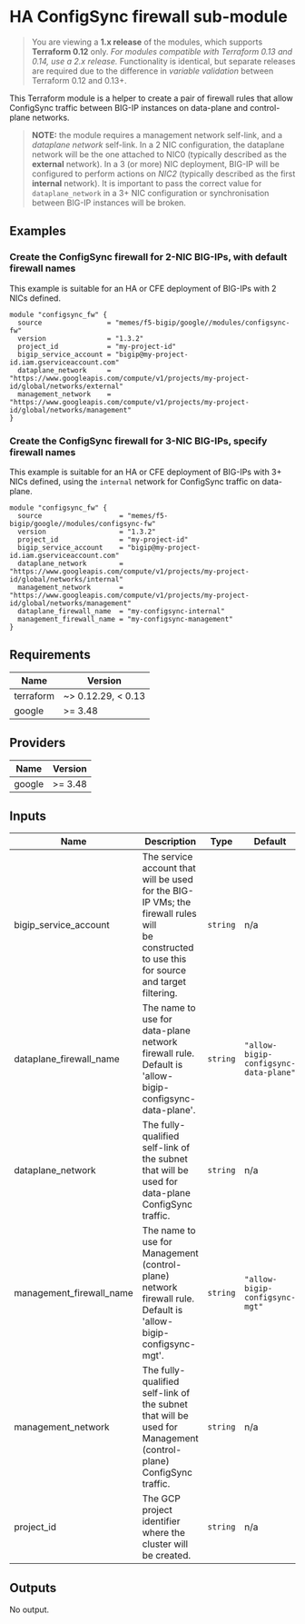 # HA ConfigSync firewall sub-module

> You are viewing a **1.x release** of the modules, which supports
> **Terraform 0.12** only. *For modules compatible with Terraform 0.13 and 0.14,
> use a 2.x release.* Functionality is identical, but separate releases are required
> due to the difference in *variable validation* between Terraform 0.12 and 0.13+.

This Terraform module is a helper to create a pair of firewall rules that allow
ConfigSync traffic between BIG-IP instances on data-plane and control-plane
networks.

<!-- spell-checker: ignore dataplane -->
> **NOTE:** the module requires a management network self-link, and a
> *dataplane network* self-link. In a 2 NIC configuration, the dataplane network
> will be the one attached to NIC0 (typically described as the **external**
> network). In a 3 (or more) NIC deployment, BIG-IP will be configured to perform
> actions on *NIC2* (typically described as the first **internal** network). It
> is important to pass the correct value for `dataplane_network` in a 3+ NIC
> configuration or synchronisation between BIG-IP instances will be broken.

## Examples

### Create the ConfigSync firewall for 2-NIC BIG-IPs, with default firewall names

<!-- spell-checker: ignore NICs -->
This example is suitable for an HA or CFE deployment of BIG-IPs with 2 NICs
defined.

<!-- spell-checker: disable -->
```hcl
module "configsync_fw" {
  source                = "memes/f5-bigip/google//modules/configsync-fw"
  version               = "1.3.2"
  project_id            = "my-project-id"
  bigip_service_account = "bigip@my-project-id.iam.gserviceaccount.com"
  dataplane_network     = "https://www.googleapis.com/compute/v1/projects/my-project-id/global/networks/external"
  management_network    = "https://www.googleapis.com/compute/v1/projects/my-project-id/global/networks/management"
}
```
<!-- spell-checker: enable -->

### Create the ConfigSync firewall for 3-NIC BIG-IPs, specify firewall names

This example is suitable for an HA or CFE deployment of BIG-IPs with 3+ NICs
defined, using the `internal` network for ConfigSync traffic on data-plane.

<!-- spell-checker: disable -->
```hcl
module "configsync_fw" {
  source                   = "memes/f5-bigip/google//modules/configsync-fw"
  version                  = "1.3.2"
  project_id               = "my-project-id"
  bigip_service_account    = "bigip@my-project-id.iam.gserviceaccount.com"
  dataplane_network        = "https://www.googleapis.com/compute/v1/projects/my-project-id/global/networks/internal"
  management_network       = "https://www.googleapis.com/compute/v1/projects/my-project-id/global/networks/management"
  dataplane_firewall_name  = "my-configsync-internal"
  management_firewall_name = "my-configsync-management"
}
```
<!-- spell-checker: enable -->

<!-- spell-checker:ignore markdownlint bigip configsync -->
<!-- markdownlint-disable MD033 MD034 -->
<!-- BEGINNING OF PRE-COMMIT-TERRAFORM DOCS HOOK -->
## Requirements

| Name | Version |
|------|---------|
| terraform | ~> 0.12.29, < 0.13 |
| google | >= 3.48 |

## Providers

| Name | Version |
|------|---------|
| google | >= 3.48 |

## Inputs

| Name | Description | Type | Default | Required |
|------|-------------|------|---------|:--------:|
| bigip\_service\_account | The service account that will be used for the BIG-IP VMs; the firewall rules will<br>be constructed to use this for source and target filtering. | `string` | n/a | yes |
| dataplane\_firewall\_name | The name to use for data-plane network firewall rule. Default is<br>'allow-bigip-configsync-data-plane'. | `string` | `"allow-bigip-configsync-data-plane"` | no |
| dataplane\_network | The fully-qualified self-link of the subnet that will be used for data-plane<br>ConfigSync traffic. | `string` | n/a | yes |
| management\_firewall\_name | The name to use for Management (control-plane) network firewall rule. Default is<br>'allow-bigip-configsync-mgt'. | `string` | `"allow-bigip-configsync-mgt"` | no |
| management\_network | The fully-qualified self-link of the subnet that will be used for Management<br>(control-plane) ConfigSync traffic. | `string` | n/a | yes |
| project\_id | The GCP project identifier where the cluster will be created. | `string` | n/a | yes |

## Outputs

No output.

<!-- END OF PRE-COMMIT-TERRAFORM DOCS HOOK -->
<!-- markdownlint-enable MD033 MD034 -->
